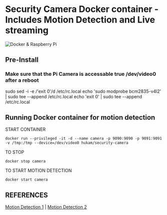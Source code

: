 # Security Camera Docker container - Includes Motion Detection and Live streaming
![Docker & Raspberry Pi](/images/docker+rpi.png)

## Pre-Install
### Make sure that the Pi Camera is accessable true /dev/video0 after a reboot
sudo sed -i -e /'exit 0'/d /etc/rc.local
echo 'sudo modprobe bcm2835-v4l2' | sudo tee --append /etc/rc.local
echo 'exit 0' | sudo tee --append /etc/rc.local

## Running Docker container for motion detection

START CONTAINER

`docker run --privileged -it -d --name camera -p 9090:9090 -p 9091:9091 -v /tmp:/tmp --device=/dev/video0 hukam/security-camera`

TO STOP

`docker stop camera`

TO START MOTION DETECTION

`docker start camera`

## REFERENCES
[Motion Detection 1](https://github.com/remonlam/rpi-docker-motion)
 |
[Motion Detection 2](https://github.com/yushi/rpi-dockerfile)
